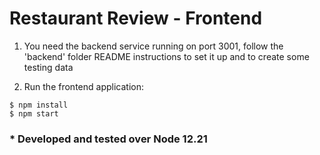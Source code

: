 # Restaurant Review - Frontend


1. You need the backend service running on port 3001, follow the 'backend' folder README instructions to set it up and to create some testing data 

2. Run the frontend application:
``` 
$ npm install
$ npm start
```

### * Developed and tested over Node 12.21 